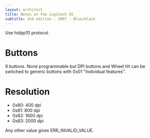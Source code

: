 ```yaml
---
layout: architect
title: Notes on the Logitech G5
subtitle: 2nd edition - 2007 - Blue/black
---
```


Use hidpp10 protocol


# Buttons

9 buttons. None programmable but DPI buttons and Wheel tilt can be switched to generic buttons with 0x01 "Individual features".


# Resolution

 - 0x80: 400 dpi
 - 0x81: 800 dpi
 - 0x82: 1600 dpi
 - 0x83: 2000 dpi

Any other value gives ERR_INVALID_VALUE.

